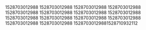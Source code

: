 1528703012988
1528703012988
1528703012988
1528703012988
1528703012988
1528703012988
1528703012988
1528703012988
1528703012988
1528703012988
1528703012988
1528703012988
1528703012988
1528703012988
15287030129881528710932112